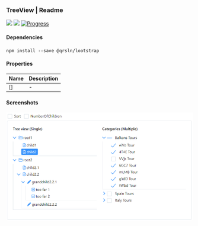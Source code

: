 ### TreeView | Readme

[![](https://img.shields.io/badge/Main-readme-white)](../../readme.md)
[![](https://img.shields.io/badge/usage-orange)](usage.md)
[![Progress](https://img.shields.io/badge/Demo-blue)](https://krsln.github.io/Showcase/LootBox/TreeView)

#### Dependencies

```shell
npm install --save @qrsln/lootstrap
```

#### Properties

| Name | Description |
|------|-------------|
| []   | -           |

#### Screenshots
![](../../../../Images/LootBox/TreeView_2022-01-29.png "TreeView")  

